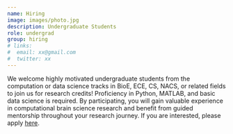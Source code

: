 ```yaml
---
name: Hiring
image: images/photo.jpg
description: Undergraduate Students
role: undergrad
group: hiring
# links:
#  email: xx@gmail.com
#  twitter: xx
---
```

We welcome highly motivated undergraduate students from the computation or data science tracks in BioE, ECE, CS, NACS, or related fields to join us for research credits! Proficiency in Python, MATLAB, and basic data science is required. By participating, you will gain valuable experience in computational brain science research and benefit from guided mentorship throughout your research journey. If you are interested, please apply [here](https://forms.gle/F7e7NPFDkQFSyP5b7).